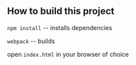 ## How to build this project

`npm install` -- installs dependencies

`webpack` -- builds

open `index.html` in your browser of choice